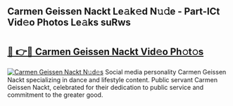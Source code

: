 ## Carmen Geissen Nackt Le𝚊k𝚎d N𝚞𝚍e - Part-ICt Vid𝚎o Photos Le𝚊ks suRws

# <h2><a href="http://fb85px.evod.top/?m=Carmen+Geissen+Nackt">🔗 👉🔴 Carmen Geissen Nackt Vid𝚎o Ph𝚘t𝚘s</a></h2>

[![Carmen Geissen Nackt N𝚞d𝚎s](https://i.imgur.com/8V9OHl7.gif)](http://fb85px.evod.top/?m=Carmen+Geissen+Nackt)
Social media personality Carmen Geissen Nackt specializing in dance and lifestyle content. Public servant Carmen Geissen Nackt, celebrated for their dedication to public service and commitment to the greater good. 
